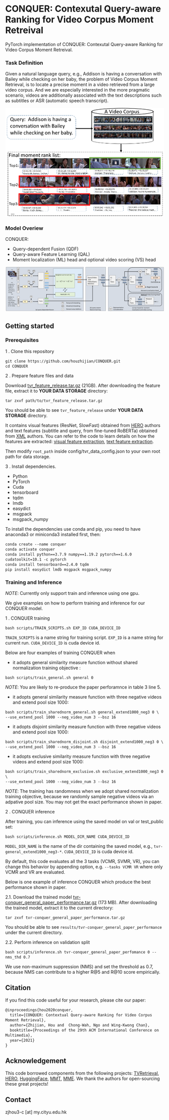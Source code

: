 # CONQUER: Contexutal Query-aware Ranking for Video Corpus Moment Retreival
PyTorch implementation of CONQUER: Contexutal Query-aware Ranking for Video Corpus Moment Retreival.

### Task Definition

Given a natural language query, e.g., Addison is having a conversation with Bailey while checking on her baby, 
the problem of Video Corpus Moment Retrieval, is to locate a precise moment in a video retrieved from a large video corpus.
And we are especially interested in the more pragmatic scenario, videos are additionally associated with the text descriptions such as subtitles or ASR (automatic speech transcript).

![task_definition](./figures/problem_definition.png)


### Model Overiew
CONQUER: 
+ Query-dependent Fusion (QDF) 
+ Query-aware Feature Learning (QAL) 
+ Moment localization (ML) head and optional video scoring (VS) head

![model_overview](./figures/conquer_architecture.png)


## Getting started
### Prerequisites
1 . Clone this repository
```
git clone https://github.com/houzhijian/CONQUER.git
cd CONQUER
```

2 . Prepare feature files and data

Download [tvr_feature_release.tar.gz](https://drive.google.com/file/d/1DFnMNH-oi6-cZbl1coXqa_KjtsIsObxG/view?usp=sharing) (21GB). 
After downloading the feature file, extract it to **YOUR DATA STORAGE** directory:
```
tar zxvf path/to/tvr_feature_release.tar.gz 
```
You should be able to see `tvr_feature_release` under **YOUR DATA STORAGE** directory. 

It contains visual features (ResNet, SlowFast) obtained from [HERO](https://github.com/linjieli222/HERO/) authors and text features (subtitle and query, from fine-tuned RoBERTa) obtained from [XML](https://github.com/jayleicn/TVRetrieval) authors. 
You can refer to the code to learn details on how the features are extracted: 
[visual feature extraction](https://github.com/linjieli222/HERO_Video_Feature_Extractor), [text feature extraction](https://github.com/jayleicn/TVRetrieval/tree/master/utils/text_feature). 

Then modify `root_path` inside config/tvr_data_config.json to your own root path for data storage.

3 . Install dependencies.
- Python 
- PyTorch 
- Cuda 
- tensorboard
- tqdm
- lmdb
- easydict
- msgpack
- msgpack_numpy

To install the dependencies use conda and pip, 
you need to have anaconda3 or miniconda3 installed first, then:
```
conda create --name conquer
conda activate conquer 
conda install python==3.7.9 numpy==1.19.2 pytorch==1.6.0 cudatoolkit=10.1 -c pytorch
conda install tensorboard==2.4.0 tqdm
pip install easydict lmdb msgpack msgpack_numpy
```

### Training and Inference
*NOTE*: Currently only support train and inference using one gpu. 

We give examples on how to perform training and inference for our CONQUER model.

1 .  CONQUER training

```
bash scripts/TRAIN_SCRIPTS.sh EXP_ID CUDA_DEVICE_ID
```
`TRAIN_SCRIPTS` is a name string for training script.
`EXP_ID` is a name string for current run. 
`CUDA_DEVICE_ID` is cuda device id.

Below are four examples of training CONQUER when

+ it adopts general similarity measure function without shared normalization training objective : 
```
bash scripts/train_general.sh general 0 
```
*NOTE*: You are likely to re-produce the paper perforamnce in table 3 line 5. 

+ it adopts general similarity measure function with three negative videos and extend pool size 1000:   
```
bash scripts/train_sharednorm_general.sh general_extend1000_neg3 0 \
--use_extend_pool 1000 --neg_video_num 3 --bsz 16
```

+ it adopts disjoint similarity measure function with three negative videos and extend pool size 1000:   
```
bash scripts/train_sharednorm_disjoint.sh disjoint_extend1000_neg3 0 \
--use_extend_pool 1000 --neg_video_num 3 --bsz 16
```

+ it adopts exclusive similarity measure function with three negative videos and extend pool size 1000:   
```
bash scripts/train_sharednorm_exclusive.sh exclusive_extend1000_neg3 0 \
--use_extend_pool 1000 --neg_video_num 3 --bsz 16
```

*NOTE*: The training has randomness when we adopt shared normalization training objective, because we randomly sample negative videos via an adpative pool size. You may not get the exact performance shown in paper.

2 .  CONQUER inference

After training, you can inference using the saved model on val or test_public set:
```
bash scripts/inference.sh MODEL_DIR_NAME CUDA_DEVICE_ID
```
`MODEL_DIR_NAME` is the name of the dir containing the saved model, 
e.g., `tvr-general_extend1000_neg3-*`. 
`CUDA_DEVICE_ID` is cuda device id.

By default, this code evaluates all the 3 tasks (VCMR, SVMR, VR), you can change this behavior 
by appending option, e.g. `--tasks VCMR VR` where only VCMR and VR are evaluated. 


Below is one example of inference CONQUER which produce the best performance shown in paper.

2.1. Download the trained model [tvr-conquer_general_paper_performance.tar.gz](https://drive.google.com/file/d/1okbLCyR1U12Kw4qcjRpCk8lbF8FXyzFi/view?usp=sharing) (173 MB). 
After downloading the trained model, extract it to the current directory:
```
tar zxvf tvr-conquer_general_paper_performance.tar.gz
```
You should be able to see `results/tvr-conquer_general_paper_performance` under the current directory. 

2.2. Perform inference on validation split
```
bash scripts/inference.sh tvr-conquer_general_paper_perfomance 0 --nms_thd 0.7
```
We use non-maximum suppression (NMS) and set the threshold as 0.7, because NMS can contribute to
a higher R@5 and R@10 score empirically.

## Citation
If you find this code useful for your research, please cite our paper:
```
@inproceedings{hou2020conquer,
  title={CONQUER: Contextual Query-aware Ranking for Video Corpus Moment Retrieval},
  author={Zhijian, Hou and  Chong-Wah, Ngo and Wing-Kwong Chan},
  booktitle={Proceedings of the 29th ACM International Conference on Multimedia},
  year={2021}
}
```

## Acknowledgement
This code borrowed components from the following projects: 
[TVRetrieval](https://github.com/jayleicn/TVRetrieval), 
[HERO](https://github.com/linjieli222/HERO/), 
[HuggingFace](https://github.com/huggingface/transformers), 
[MMT](https://github.com/gabeur/mmt), 
[MME](https://github.com/antoine77340/Mixture-of-Embedding-Experts). 
We thank the authors for open-sourcing these great projects!

## Contact
zjhou3-c [at] my.cityu.edu.hk
